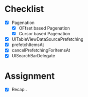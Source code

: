# Checklist
- [x] Pagenation
	- [x] OFfset based Pagenation
	- [x] Cursor based Pagenation
- [x] UITableViewDataSourcePrefetching
- [x] prefetchItemsAt
- [x] cancelPrefetchingForItemsAt
- [x] UISearchBarDelegate

# Assignment
- [x] Recap..
